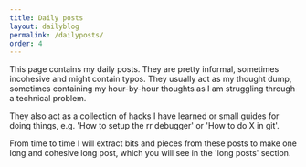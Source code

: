 ```yaml
---
title: Daily posts
layout: dailyblog
permalink: /dailyposts/
order: 4
---
```

This page contains my daily posts. They are pretty informal, sometimes incohesive and might contain typos.
They usually act as my thought dump, sometimes containing my hour-by-hour thoughts as
I am struggling through a technical problem. 

They also act as a collection of hacks I have learned
or small guides for doing things, e.g. 'How to setup the rr debugger' or 'How to do X in git'. 

From time to time I will extract bits and pieces from these posts to make one long and cohesive long post,
which you will see in the 'long posts' section.